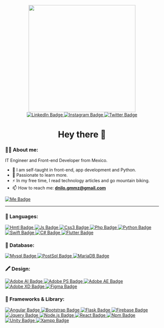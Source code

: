 <div id="header" align="center">
  <img src="https://media.giphy.com/media/i4k2co8VD5qNTHbvN7/giphy.gif" width="350"/>
<div id="badges">
  <a href="https://www.linkedin.com/in/danilo-gomez-03b65a232">
    <img src="https://img.shields.io/badge/LinkedIn-blue?style=for-the-badge&logo=linkedin&logoColor=white" alt="LinkedIn Badge"/>
  </a>
  <a href="your-instagram-URL">
    <img src="https://img.shields.io/badge/Instagram-critical?style=for-the-badge&logo=instagram&logoColor=white" alt="Instagram Badge"/>
  </a>
  <a href="your-twitter-URL">
    <img src="https://img.shields.io/badge/Twitter-blue?style=for-the-badge&logo=twitter&logoColor=white" alt="Twitter Badge"/>
  </a>
</div>
  <img src="https://komarev.com/ghpvc/?username=your-github-username&style=for-the-badge&color=blue" alt=""/>
  
  # Hey there 👋
</div> 

### :man_technologist: About me:
IT Engineer and Front-end Developer from Mexico.
- 💬 I am self-taught in front-end, app development and Python.
- 🌴 Passionate to learn more.
- ⚡ In my free time, I read technology articles and go mountain biking.
- 📫 How to reach me: **dnilo.gmmz@gmail.com**
<a href="">
  <img src="https://img.shields.io/badge/Portafolio-000000?style=for-the-badge&logo=About.me&logoColor=white" alt="Me Badge"/>
</a>

--- 

### 📌 Languages:
<a href="#">
  <img src="https://img.shields.io/badge/HTML5-E34F26?style=for-the-badge&logo=html5&logoColor=white" alt="Hmtl Badge"/>
  <img src="https://img.shields.io/badge/JavaScript-323330?style=for-the-badge&logo=javascript&logoColor=F7DF1E" alt="Js Badge"/>
  <img src="https://img.shields.io/badge/CSS3-1572B6?style=for-the-badge&logo=css3&logoColor=white" alt="Css3 Badge"/>
  <img src="https://img.shields.io/badge/PHP-777BB4?style=for-the-badge&logo=php&logoColor=white" alt="Php Badge"/>
  <img src="https://img.shields.io/badge/Python-FFD43B?style=for-the-badge&logo=python&logoColor=blue" alt="Python Badge"/>
  <img src="https://img.shields.io/badge/Swift-FA7343?style=for-the-badge&logo=swift&logoColor=white" alt="Swift Badge"/>
  <img src="https://img.shields.io/badge/C%23-239120?style=for-the-badge&logo=c-sharp&logoColor=white" alt="C# Badge"/>
  <img src="https://img.shields.io/badge/Flutter-02569B?style=for-the-badge&logo=flutter&logoColor=white" alt="Flutter Badge"/>
</a>

### 💾 Database:
<a href="#">
  <img src="https://img.shields.io/badge/MySQL-005C84?style=for-the-badge&logo=mysql&logoColor=white" alt="Mysql Badge"/>
  <img src="https://img.shields.io/badge/PostgreSQL-316192?style=for-the-badge&logo=postgresql&logoColor=white" alt="PostSql Badge"/>
  <img src="https://img.shields.io/badge/MariaDB-003545?style=for-the-badge&logo=mariadb&logoColor=white" alt="MariaDB Badge"/>
</a>

### 🖍️ Design:
<a href="#">
  <img src="https://img.shields.io/badge/Adobe%20Illustrator-FF9A00?style=for-the-badge&logo=adobe%20illustrator&logoColor=white" alt="Adobe AI Badge"/>
  <img src="https://img.shields.io/badge/Adobe%20Photoshop-31A8FF?style=for-the-badge&logo=Adobe%20Photoshop&logoColor=black" alt="Adobe PS Badge"/>
  <img src="https://img.shields.io/badge/Adobe%20after%20affects-CF96FD?style=for-the-badge&logo=Adobe%20after%20effects&logoColor=393665" alt="Adobe AE Badge"/>
  <img src="https://img.shields.io/badge/Adobe%20XD-470137?style=for-the-badge&logo=Adobe%20XD&logoColor=#FF61F6" alt="Adobe XD Badge"/>
  <img src="https://img.shields.io/badge/Figma-F24E1E?style=for-the-badge&logo=figma&logoColor=white" alt="Figma Badge"/>
</a>

### 🚀 Frameworks & Library:
<a href="#">
  <img src="https://img.shields.io/badge/Angular-DD0031?style=for-the-badge&logo=angular&logoColor=white" alt="Angular Badge"/>
  <img src="https://img.shields.io/badge/Bootstrap-563D7C?style=for-the-badge&logo=bootstrap&logoColor=white" alt="Bootstrap Badge"/>
  <img src="https://img.shields.io/badge/Flask-000000?style=for-the-badge&logo=flask&logoColor=white" alt="Flask Badge"/>
  <img src="https://img.shields.io/badge/firebase-ffca28?style=for-the-badge&logo=firebase&logoColor=black" alt="Firebase Badge"/>
  <img src="https://img.shields.io/badge/jQuery-0769AD?style=for-the-badge&logo=jquery&logoColor=white" alt="Jquery Badge"/>
  <img src="https://img.shields.io/badge/Node.js-339933?style=for-the-badge&logo=nodedotjs&logoColor=white" alt="Node.js Badge"/>
  <img src="https://img.shields.io/badge/React-20232A?style=for-the-badge&logo=react&logoColor=61DAFB" alt="React Badge"/>
  <img src="https://img.shields.io/badge/npm-CB3837?style=for-the-badge&logo=npm&logoColor=white" alt="Npm Badge"/>
  <img src="https://img.shields.io/badge/Unity-100000?style=for-the-badge&logo=unity&logoColor=white" alt="Unity Badge"/>
  <img src="https://img.shields.io/badge/Xampp-F37623?style=for-the-badge&logo=xampp&logoColor=white" alt="Xampp Badge"/>
</a>
